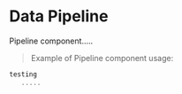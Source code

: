 # Data Pipeline

Pipeline component.....


> Example of Pipeline component usage:

```javascript
testing
   .....
```
